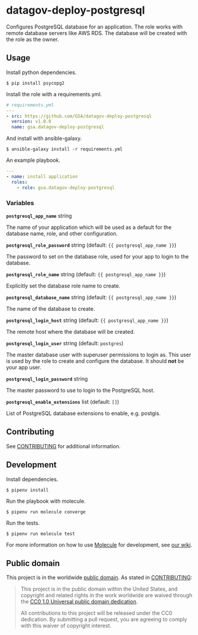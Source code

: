 # datagov-deploy-postgresql

Configures PostgreSQL database for an application. The role works with remote
database servers like AWS RDS. The database will be created with the role as the
owner.


## Usage

Install python dependencies.

    $ pip install psycopg2

Install the role with a requirements.yml.

```yaml
# requirements.yml
---
- src: https://github.com/GSA/datagov-deploy-postgresql
  version: v1.0.0
  name: gsa.datagov-deploy-postgresql
```

And install with ansible-galaxy.

    $ ansible-galaxy install -r requirements.yml

An example playbook.


```yaml
---
- name: install application
  roles:
    - role: gsa.datagov-deploy-postgresql
```


### Variables

**`postgresql_app_name`** string

The name of your application which will be used as a default for the database
name, role, and other configuration.


**`postgresql_role_password`** string (default: `{{ postgresql_app_name }}`)

The password to set on the database role, used for your app to login to the
database.


**`postgresql_role_name`** string (default: `{{ postgresql_app_name }}`)

Explicitly set the database role name to create.


**`postgresql_database_name`** string (default: `{{ postgresql_app_name }}`)

The name of the database to create.


**`postgresql_login_host`** string (default: `{{ postgresql_app_name }}`)

The remote host where the database will be created.


**`postgresql_login_user`** string (default: `postgres`)

The master database user with superuser permissions to login as. This user is
used by the role to create and configure the database. It should **not** be your
app user.


**`postgresql_login_password`** string

The master password to use to login to the PostgreSQL host.


**`postgresql_enable_extensions`** list (default: `[]`)

List of PostgreSQL database extensions to enable, e.g. postgis.



## Contributing

See [CONTRIBUTING](CONTRIBUTING.md) for additional information.


## Development

Install dependencies.

    $ pipenv install

Run the playbook with molecule.

    $ pipenv run molecule converge

Run the tests.

    $ pipenv run molecule test

For more information on how to use
[Molecule](https://molecule.readthedocs.io/en/latest/) for development, see [our
wiki](https://github.com/GSA/datagov-deploy/wiki/Developing-Ansible-roles-with-Molecule).


## Public domain

This project is in the worldwide [public domain](LICENSE.md). As stated in
[CONTRIBUTING](CONTRIBUTING.md):

> This project is in the public domain within the United States, and copyright
> and related rights in the work worldwide are waived through the [CC0 1.0
> Universal public domain dedication](https://creativecommons.org/publicdomain/zero/1.0/).
>
> All contributions to this project will be released under the CC0 dedication.
> By submitting a pull request, you are agreeing to comply with this waiver of
> copyright interest.
